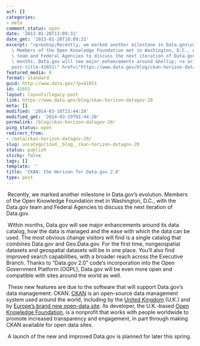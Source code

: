 ```yaml
---
acf: []
categories:
- meta
comment_status: open
date: '2013-01-28T13:09:31'
date_gmt: '2013-01-28T18:09:31'
excerpt: "<p>&nbsp;Recently, we marked another milestone in Data.gov\u2019s evolution.\
  \ Members of the Open Knowledge Foundation met in Washington, D.C., with the Data.gov\
  \ team and Federal Agencies to discuss the next iteration of Data.gov. &nbsp;Within\
  \ months, Data.gov will see major enhancements around &hellip; <a aria-describedby=\"\
  post-title-41651\" href=\"https://www.data.gov/blog/ckan-horizon-datagov-20\">Continued</a></p>\n"
featured_media: 0
format: standard
guid: http://www.data.gov/?p=41651
id: 41651
layout: layouts/legacy-post
link: https://www.data.gov/blog/ckan-horizon-datagov-20
meta: []
modified: '2014-03-18T21:44:20'
modified_gmt: '2014-03-19T01:44:20'
permalink: /blog/ckan-horizon-datagov-20/
ping_status: open
redirect_from:
- /meta/ckan-horizon-datagov-20/
slug: uncategorized__blog__ckan-horizon-datagov-20
status: publish
sticky: false
tags: []
template: ''
title: 'CKAN: the Horizon for Data.gov 2.0'
type: post
---
```

 Recently, we marked another milestone in Data.gov’s evolution. Members of the Open Knowledge Foundation met in Washington, D.C., with the Data.gov team and Federal Agencies to discuss the next iteration of Data.gov.


 Within months, Data.gov will see major enhancements around its data catalog, how the data is managed and the ease with which the data can be used. The most obvious change visitors will find is a single catalog that combines Data.gov and Geo.Data.gov. For the first time, nongeospatial datasets and geospatial datasets will be in one place. You’ll also find improved search capabilities, with a broader reach across the Executive Branch. Thanks to “Data.gov 2.0” code’s incorporation into the Open Government Platform (OGPL), Data.gov will be even more open and compatible with sites around the world as well. 


 These new features are due to the software that will support Data.gov’s data management: CKAN. [CKAN](http://ckan.org/) is an open-source data management system used around the world, including by the [United Kingdom](http://data.gov.uk/) (U.K.) and by [Europe’s brand new open-data site](http://publicdata.eu/). Its developer, the U.K.-based [Open Knowledge Foundation](http://okfn.org/), is a nonprofit that works with people worldwide to promote increased transparency and engagement, in part through making CKAN available for open data sites. 


 A launch of the new and improved Data.gov is planned for later this spring.


